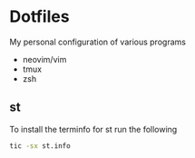 # Dotfiles

My personal configuration of various programs

* neovim/vim
* tmux
* zsh

## st 

To install the terminfo for st run the following

```bash
tic -sx st.info
```
